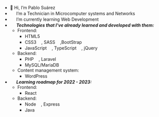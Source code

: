 * 👋 Hi, I’m Pablo Suárez
* <img src="https://cdn-icons-png.flaticon.com/512/3868/3868395.png" style="width: 1rem;" /> I’m a Technician in Microcomputer systems and Networks
* <img src="https://cdn-icons-png.flaticon.com/512/3271/3271001.png" style="width: 1rem;" /> I’m currently learning Web Development
* <img src="https://icons.iconarchive.com/icons/graphicloads/colorful-long-shadow/256/Html-tags-icon.png" style="width: 1rem;" /> <b><i>Technologies that I've already learned and developed with them:</i></b>
   * Frontend:
     * HTML5<img src="https://skillicons.dev/icons?i=html" style="width: 1rem;" />
     * CSS3<img src="https://skillicons.dev/icons?i=css" style="width: 1rem;"/>, SASS<img src="https://skillicons.dev/icons?i=sass" style="width: 1rem;" />,BootStrap<img src="https://skillicons.dev/icons?i=bootstrap" style="width: 1rem;" />
     * JavaScript<img src="https://skillicons.dev/icons?i=js" style="width: 1rem;" />, TypeScript<img src="https://skillicons.dev/icons?i=ts" style="width: 1rem;" />, jQuery<img src="https://skillicons.dev/icons?i=jquery" style="width: 1rem;" />
   * Backend:
     * PHP<img src="https://skillicons.dev/icons?i=php" style="width: 1rem;" />, Laravel<img src="https://skillicons.dev/icons?i=laravel" style="width: 1rem;" />
     * MySQL/MariaDB<img src="https://skillicons.dev/icons?i=mysql" style="width: 1rem;" />
   * Content management system:
     * WordPress<img src="https://skillicons.dev/icons?i=wordpress" style="width: 1rem;" /> 
* <img src="https://cdn-icons-png.flaticon.com/512/1081/1081040.png" style="width: 1rem;" /> <b><i>Learning roadmap for 2022 - 2023:</i></b>
   * Frontend:
     * React<img src="https://skillicons.dev/icons?i=react" style="width: 1rem;" />
   * Backend:
     * Node<img src="https://skillicons.dev/icons?i=nodejs" style="width: 1rem;" />, Express<img src="https://skillicons.dev/icons?i=express" style="width: 1rem;" />
     * Java<img src="https://skillicons.dev/icons?i=java" style="width: 1rem;" />
 
